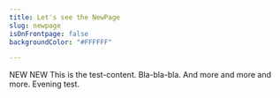 ```yaml
---
title: Let's see the NewPage
slug: newpage
isOnFrontpage: false
backgroundColor: "#FFFFFF"

---
```

NEW NEW This is the test-content. Bla-bla-bla. And more and more and more. Evening test.